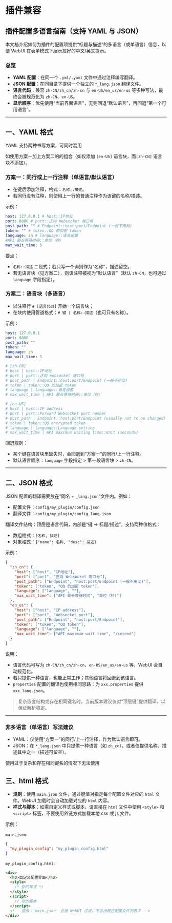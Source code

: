 # 插件兼容

## 插件配置多语言指南（支持 YAML 与 JSON）

本文档介绍如何为插件的配置项提供“标题与描述”的多语言（或单语言）信息，以便 WebUI 在表单模式下展示友好的中文/英文提示。

### 总览

- **YAML 配置**：在同一个 `.yml/.yaml` 文件中通过注释编写翻译。
- **JSON 配置**：在同目录下提供一个独立的 `*_lang.json` 翻译文件。
- **语言代码**：兼容 `zh-CN/zh_cn/zh-cn` 与 `en-US/en_us/en-us` 等多种写法，最终会被规范化为 `zh-CN`、`en-US`。
- **显示顺序**：优先使用“当前界面语言”，无则回退“默认语言”，再回退“第一个可用语言”。

---

## 一、YAML 格式

YAML 支持两种书写方案，可同时混用

如使用方案一加上方案二的的组合（如仅添加 `[en-US]` 语言块，而`[zh-CN]` 语言块不添加）。

### 方案一：同行或上一行注释（单语言/默认语言）

- 在键后添加注释，格式：`名称::描述`。
- 若同行没有注释，则使用上一行的普通注释作为该键的名称/描述。

示例：

```yaml
host: 127.0.0.1 # host::IP地址
port: 8080 # port::正向 Websocket 端口号
post_path: "" # Endpoint::host:port/Endpoint (一般不用动)
token: "" # token::QQ 的加密 token
language: zh # language::语言设置
#API 最长等待时间::单位（秒）
max_wait_time: 5
```


要点：

- `名称::描述` 二段式；若只写一个词则作为“名称”，描述留空。
- 若无语言块（见方案二），则该注释被视为“默认语言”（默认 `zh-CN`，也可通过 `language` 字段指定）。

### 方案二：语言块（多语言）

- 以注释行 `# [语言代码]` 开始一个语言块；
- 在块内使用管道格式：`# 键 | 名称::描述`（也可只有名称）。

示例：

```yaml
host: 127.0.0.1
port: 8080
post_path: ""
token: ""
language: zh
max_wait_time: 5

# [zh-CN]
# host | host::IP地址
# port | port::正向 Websocket 端口号
# post_path | Endpoint::host:port/Endpoint (一般不用动)
# token | token::QQ 的加密 token
# language | language::语言设置
# max_wait_time | API 最长等待时间::单位（秒）

# [en-US]
# host | host::IP address
# port | port::Forward Websocket port number
# post_path | Endpoint::host:port/Endpoint (usually not to be changed)
# token | token::QQ encrypted token
# language | language::Language setting
# max_wait_time | API maximum waiting time::Unit (seconds)
```

回退规则：

- 某个键在语言块里缺失时，会回退到“方案一”的同行/上一行注释。
- 默认语言顺序：`language` 字段指定 > 第一段语言块 > `zh-CN`。

---

## 二、JSON 格式

JSON 配置的翻译需要放在“同名 + `_lang.json`”文件内。例如：

- 配置文件：`config/my_plugin/config.json`
- 翻译文件：`config/my_plugin/config_lang.json`

翻译文件结构：顶层是语言代码，内部是“键 → 标题/描述”。支持两种值格式：

- 数组格式：`[名称, 描述]`
- 对象格式：`{"name": 名称, "desc": 描述}`

示例：

```json
{
  "zh_cn": {
    "host": ["host", "IP地址"],
    "port": ["port", "正向 Websocket 端口号"],
    "post_path": ["Endpoint", "host:port/Endpoint (一般不用动)"],
    "token": ["token", "QQ 的加密 token"],
    "language": ["language", ""],
    "max_wait_time": ["API 最长等待时间", "单位（秒)"]
  },
  "en_us": {
    "host": ["host", "IP address"],
    "port": ["port", "Websocket port"],
    "post_path": ["Endpoint", "host:port/Endpoint"],
    "token": ["token", "QQ token"],
    "language": ["language", ""],
    "max_wait_time": ["API maximum wait time", "/second"]
  }
}
```

说明：

- 语言代码可写为 `zh-CN/zh_cn/zh-cn`、`en-US/en_us/en-us` 等，WebUI 会自动规范化。
- 若只提供一种语言，也能正常工作；其他语言将回退到该语言。
- `properties` 配置的翻译也使用相同思路：为 `xxx.properties` 提供 `xxx_lang.json`。

> 复杂嵌套结构或存在相同键名时，当前版本建议仅对“顶层键”提供翻译，以保证解析稳定。

---

### 非多语言（单语言）写法建议

- YAML：仅使用“方案一”的同行/上一行注释，作为默认语言即可。
- JSON：在 `*_lang.json` 中只提供一种语言（如 `zh_cn`），或者仅提供名称、描述其中之一（描述可留空）。

使用过于复杂和存在相同键名的情况下无法使用

## 三、html 格式

- **规则**：使用 `main.json` 文件，通过键值对指定每个配置文件对应的 `html` 文件。WebUI 加载时会自动加载对应的 `html` 内容。
- **样式与脚本**：如需自定义样式或脚本，请直接在 `html` 文件中使用 `<style>` 和 `<script>` 标签，不要使用外链方式加载本地 css 或 js 文件。

示例：

`main.json`:

```json
{
  "my_plugin_config": "my_plugin_config.html"
}
```

`my_plugin_config.html`:

```html
<div>
  <h3>自定义配置界面</h3>
  <style>
    /* 你的样式 */
  </style>
  <script>
    // 你的脚本
  </script>
  <!-- 提示：`main.json` 会被 WebUI 过滤，不会出现在配置文件列表中 -->
</div>
```